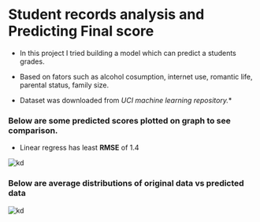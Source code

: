 # Student records analysis and Predicting Final score

* In this project I tried building a model which can predict a students grades.

* Based on fators such as alcohol cosumption, internet use, romantic life, parental status, family size.

* Dataset was downloaded from *UCI machine learning repository.**

### Below are some predicted scores plotted on graph to see comparison.

* Linear regress has least **RMSE** of 1.4

![kd](https://i.ibb.co/wsyb8p8/grades1.png)

### Below are average distributions of original data vs predicted data

![kd](https://i.ibb.co/2kLw6Zx/grades2.png)
